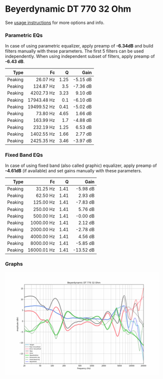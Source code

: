 # Beyerdynamic DT 770 32 Ohm
See [usage instructions](https://github.com/jaakkopasanen/AutoEq#usage) for more options and info.

### Parametric EQs
In case of using parametric equalizer, apply preamp of **-6.34dB** and build filters manually
with these parameters. The first 5 filters can be used independently.
When using independent subset of filters, apply preamp of **-6.43 dB**.

| Type    | Fc          |    Q | Gain     |
|--------:|------------:|-----:|---------:|
| Peaking | 26.07 Hz    | 1.25 | -5.15 dB |
| Peaking | 124.87 Hz   | 3.5  | -7.36 dB |
| Peaking | 4202.73 Hz  | 3.23 | 9.10 dB  |
| Peaking | 17943.48 Hz | 0.1  | -6.10 dB |
| Peaking | 19499.52 Hz | 0.41 | -5.02 dB |
| Peaking | 73.80 Hz    | 4.65 | 1.66 dB  |
| Peaking | 163.99 Hz   | 1.7  | -4.88 dB |
| Peaking | 232.19 Hz   | 1.25 | 6.53 dB  |
| Peaking | 1402.55 Hz  | 1.66 | 2.77 dB  |
| Peaking | 2425.35 Hz  | 3.46 | -3.97 dB |

### Fixed Band EQs
In case of using fixed band (also called graphic) equalizer, apply preamp of **-4.61dB**
(if available) and set gains manually with these parameters.

| Type    | Fc          |    Q | Gain      |
|--------:|------------:|-----:|----------:|
| Peaking | 31.25 Hz    | 1.41 | -5.98 dB  |
| Peaking | 62.50 Hz    | 1.41 | 2.93 dB   |
| Peaking | 125.00 Hz   | 1.41 | -7.83 dB  |
| Peaking | 250.00 Hz   | 1.41 | 5.76 dB   |
| Peaking | 500.00 Hz   | 1.41 | -0.00 dB  |
| Peaking | 1000.00 Hz  | 1.41 | 2.12 dB   |
| Peaking | 2000.00 Hz  | 1.41 | -2.78 dB  |
| Peaking | 4000.00 Hz  | 1.41 | 4.56 dB   |
| Peaking | 8000.00 Hz  | 1.41 | -5.85 dB  |
| Peaking | 16000.01 Hz | 1.41 | -13.52 dB |

### Graphs
![](./Beyerdynamic%20DT%20770%2032%20Ohm.png)